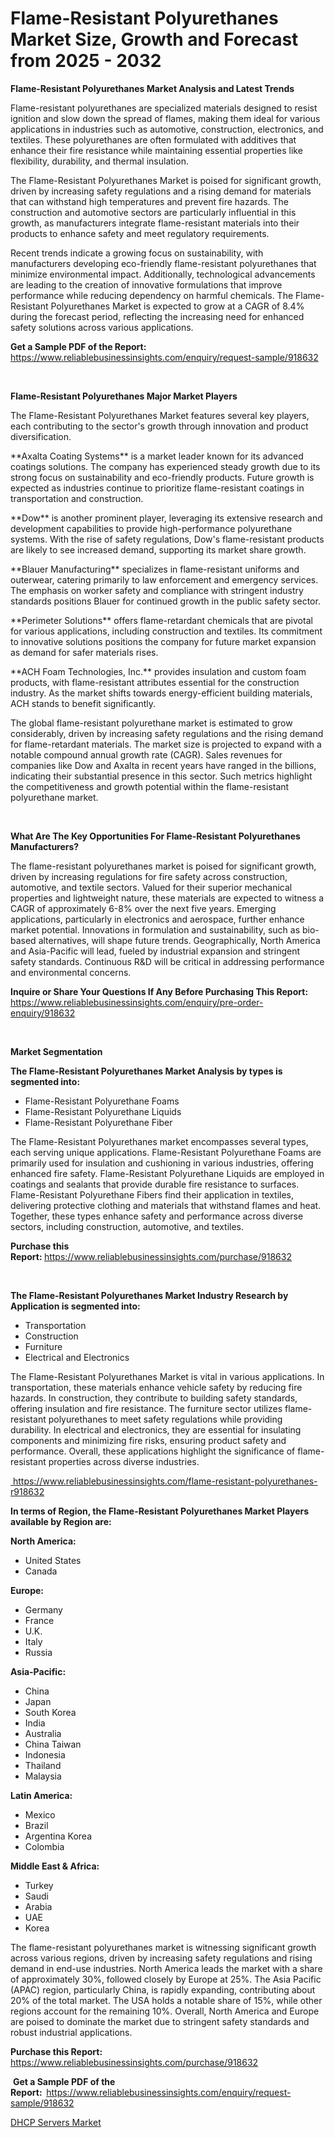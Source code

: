 <p><h1>Flame-Resistant Polyurethanes Market Size, Growth and Forecast from 2025 - 2032</h1></p><p><strong>Flame-Resistant Polyurethanes Market Analysis and Latest Trends</strong></p>
<p><p>Flame-resistant polyurethanes are specialized materials designed to resist ignition and slow down the spread of flames, making them ideal for various applications in industries such as automotive, construction, electronics, and textiles. These polyurethanes are often formulated with additives that enhance their fire resistance while maintaining essential properties like flexibility, durability, and thermal insulation.</p><p>The Flame-Resistant Polyurethanes Market is poised for significant growth, driven by increasing safety regulations and a rising demand for materials that can withstand high temperatures and prevent fire hazards. The construction and automotive sectors are particularly influential in this growth, as manufacturers integrate flame-resistant materials into their products to enhance safety and meet regulatory requirements.</p><p>Recent trends indicate a growing focus on sustainability, with manufacturers developing eco-friendly flame-resistant polyurethanes that minimize environmental impact. Additionally, technological advancements are leading to the creation of innovative formulations that improve performance while reducing dependency on harmful chemicals. The Flame-Resistant Polyurethanes Market is expected to grow at a CAGR of 8.4% during the forecast period, reflecting the increasing need for enhanced safety solutions across various applications.</p></p>
<p><strong>Get a Sample PDF of the Report:&nbsp;</strong> <a href="https://www.reliablebusinessinsights.com/enquiry/request-sample/918632?utm_campaign=3060&utm_medium=2&utm_source=Github&utm_content=ia&utm_term=21032025&utm_id=flame-resistant-polyurethanes">https://www.reliablebusinessinsights.com/enquiry/request-sample/918632</a></p>
<p>&nbsp;</p>
<p><strong>Flame-Resistant Polyurethanes Major Market Players</strong></p>
<p><p>The Flame-Resistant Polyurethanes Market features several key players, each contributing to the sector's growth through innovation and product diversification. </p><p>**Axalta Coating Systems** is a market leader known for its advanced coatings solutions. The company has experienced steady growth due to its strong focus on sustainability and eco-friendly products. Future growth is expected as industries continue to prioritize flame-resistant coatings in transportation and construction.</p><p>**Dow** is another prominent player, leveraging its extensive research and development capabilities to provide high-performance polyurethane systems. With the rise of safety regulations, Dow's flame-resistant products are likely to see increased demand, supporting its market share growth.</p><p>**Blauer Manufacturing** specializes in flame-resistant uniforms and outerwear, catering primarily to law enforcement and emergency services. The emphasis on worker safety and compliance with stringent industry standards positions Blauer for continued growth in the public safety sector.</p><p>**Perimeter Solutions** offers flame-retardant chemicals that are pivotal for various applications, including construction and textiles. Its commitment to innovative solutions positions the company for future market expansion as demand for safer materials rises.</p><p>**ACH Foam Technologies, Inc.** provides insulation and custom foam products, with flame-resistant attributes essential for the construction industry. As the market shifts towards energy-efficient building materials, ACH stands to benefit significantly.</p><p>The global flame-resistant polyurethane market is estimated to grow considerably, driven by increasing safety regulations and the rising demand for flame-retardant materials. The market size is projected to expand with a notable compound annual growth rate (CAGR). Sales revenues for companies like Dow and Axalta in recent years have ranged in the billions, indicating their substantial presence in this sector. Such metrics highlight the competitiveness and growth potential within the flame-resistant polyurethane market.</p></p>
<p>&nbsp;</p>
<p><strong>What Are The Key Opportunities For Flame-Resistant Polyurethanes Manufacturers?</strong></p>
<p><p>The flame-resistant polyurethanes market is poised for significant growth, driven by increasing regulations for fire safety across construction, automotive, and textile sectors. Valued for their superior mechanical properties and lightweight nature, these materials are expected to witness a CAGR of approximately 6-8% over the next five years. Emerging applications, particularly in electronics and aerospace, further enhance market potential. Innovations in formulation and sustainability, such as bio-based alternatives, will shape future trends. Geographically, North America and Asia-Pacific will lead, fueled by industrial expansion and stringent safety standards. Continuous R&D will be critical in addressing performance and environmental concerns.</p></p>
<p><strong>Inquire or Share Your Questions If Any Before Purchasing This Report:</strong> <a href="https://www.reliablebusinessinsights.com/enquiry/pre-order-enquiry/918632?utm_campaign=3060&utm_medium=2&utm_source=Github&utm_content=ia&utm_term=21032025&utm_id=flame-resistant-polyurethanes">https://www.reliablebusinessinsights.com/enquiry/pre-order-enquiry/918632</a></p>
<p>&nbsp;</p>
<p><strong>Market Segmentation</strong></p>
<p><strong>The Flame-Resistant Polyurethanes Market Analysis by types is segmented into:</strong></p>
<p><ul><li>Flame-Resistant Polyurethane Foams</li><li>Flame-Resistant Polyurethane Liquids</li><li>Flame-Resistant Polyurethane Fiber</li></ul></p>
<p><p>The Flame-Resistant Polyurethanes market encompasses several types, each serving unique applications. Flame-Resistant Polyurethane Foams are primarily used for insulation and cushioning in various industries, offering enhanced fire safety. Flame-Resistant Polyurethane Liquids are employed in coatings and sealants that provide durable fire resistance to surfaces. Flame-Resistant Polyurethane Fibers find their application in textiles, delivering protective clothing and materials that withstand flames and heat. Together, these types enhance safety and performance across diverse sectors, including construction, automotive, and textiles.</p></p>
<p><strong>Purchase this Report:&nbsp;</strong><a href="https://www.reliablebusinessinsights.com/purchase/918632?utm_campaign=3060&utm_medium=2&utm_source=Github&utm_content=ia&utm_term=21032025&utm_id=flame-resistant-polyurethanes">https://www.reliablebusinessinsights.com/purchase/918632</a></p>
<p>&nbsp;</p>
<p><strong>The Flame-Resistant Polyurethanes Market Industry Research by Application is segmented into:</strong></p>
<p><ul><li>Transportation</li><li>Construction</li><li>Furniture</li><li>Electrical and Electronics</li></ul></p>
<p><p>The Flame-Resistant Polyurethanes Market is vital in various applications. In transportation, these materials enhance vehicle safety by reducing fire hazards. In construction, they contribute to building safety standards, offering insulation and fire resistance. The furniture sector utilizes flame-resistant polyurethanes to meet safety regulations while providing durability. In electrical and electronics, they are essential for insulating components and minimizing fire risks, ensuring product safety and performance. Overall, these applications highlight the significance of flame-resistant properties across diverse industries.</p></p>
<p><a href="https://www.reliablebusinessinsights.com/flame-resistant-polyurethanes-r918632?utm_campaign=3060&utm_medium=2&utm_source=Github&utm_content=ia&utm_term=21032025&utm_id=flame-resistant-polyurethanes">&nbsp;https://www.reliablebusinessinsights.com/flame-resistant-polyurethanes-r918632</a></p>
<p><strong>In terms of Region, the Flame-Resistant Polyurethanes Market Players available by Region are:</strong></p>
<p>
    <p> <strong> North America: </strong>
        <ul>
            <li>United States</li>
            <li>Canada</li>
        </ul>
        </p> 
    <p> <strong> Europe: </strong>
        <ul>
            <li>Germany</li>
            <li>France</li>
            <li>U.K.</li>
            <li>Italy</li>
            <li>Russia</li>
        </ul>
        </p> 
    <p> <strong> Asia-Pacific: </strong>
        <ul>
            <li>China</li>
            <li>Japan</li>
            <li>South Korea</li>
            <li>India</li>
            <li>Australia</li>
            <li>China Taiwan</li>
            <li>Indonesia</li>
            <li>Thailand</li>
            <li>Malaysia</li>
        </ul>
        </p> 
    <p> <strong> Latin America: </strong>
        <ul>
            <li>Mexico</li>
            <li>Brazil</li>
            <li>Argentina Korea</li>
            <li>Colombia</li>
        </ul>
        </p> 
    <p> <strong> Middle East & Africa: </strong>
        <ul>
            <li>Turkey</li>
            <li>Saudi</li>
            <li>Arabia</li>
            <li>UAE</li>
            <li>Korea</li>
        </ul>
    </p>
    </p>
<p><p>The flame-resistant polyurethanes market is witnessing significant growth across various regions, driven by increasing safety regulations and rising demand in end-use industries. North America leads the market with a share of approximately 30%, followed closely by Europe at 25%. The Asia Pacific (APAC) region, particularly China, is rapidly expanding, contributing about 20% of the total market. The USA holds a notable share of 15%, while other regions account for the remaining 10%. Overall, North America and Europe are poised to dominate the market due to stringent safety standards and robust industrial applications.</p></p>
<p><strong>Purchase this Report: </strong><a href="https://www.reliablebusinessinsights.com/purchase/918632?utm_campaign=3060&utm_medium=2&utm_source=Github&utm_content=ia&utm_term=21032025&utm_id=flame-resistant-polyurethanes">https://www.reliablebusinessinsights.com/purchase/918632</a></p>
<p>&nbsp;<strong>Get a Sample PDF of the Report:&nbsp;&nbsp;</strong><a href="https://www.reliablebusinessinsights.com/enquiry/request-sample/918632?utm_campaign=3060&utm_medium=2&utm_source=Github&utm_content=ia&utm_term=21032025&utm_id=flame-resistant-polyurethanes">https://www.reliablebusinessinsights.com/enquiry/request-sample/918632</a></p>
<p><strong></strong></p>
<p><p><a href="https://github.com/zurubting/Market-Research-Report-List-1/blob/main/dhcp-servers-market.md?utm_campaign=3060&utm_medium=2&utm_source=Github&utm_content=ia&utm_term=21032025&utm_id=flame-resistant-polyurethanes">DHCP Servers Market</a></p></p>